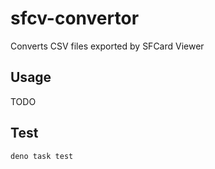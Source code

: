 # sfcv-convertor

Converts CSV files exported by SFCard Viewer

## Usage

TODO

## Test

```shell
deno task test
```
